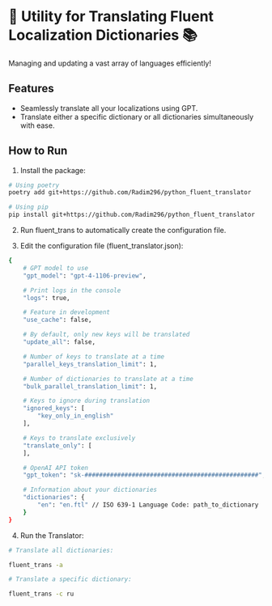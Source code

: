 # 🌟 Utility for Translating Fluent Localization Dictionaries 📚

Managing and updating a vast array of languages efficiently!

## Features
- Seamlessly translate all your localizations using GPT.
- Translate either a specific dictionary or all dictionaries simultaneously with ease.

## How to Run
1. Install the package:


```bash
# Using poetry
poetry add git+https://github.com/Radim296/python_fluent_translator

# Using pip
pip install git+https://github.com/Radim296/python_fluent_translator
```


2. Run fluent_trans to automatically create the configuration file.

3. Edit the configuration file (fluent_translator.json):

```bash
{
    # GPT model to use
    "gpt_model": "gpt-4-1106-preview",

    # Print logs in the console
    "logs": true,

    # Feature in development
    "use_cache": false,

    # By default, only new keys will be translated
    "update_all": false,

    # Number of keys to translate at a time
    "parallel_keys_translation_limit": 1,

    # Number of dictionaries to translate at a time
    "bulk_parallel_translation_limit": 1,

    # Keys to ignore during translation
    "ignored_keys": [
        "key_only_in_english"
    ],

    # Keys to translate exclusively
    "translate_only": [
    ],

    # OpenAI API token
    "gpt_token": "sk-################################################",

    # Information about your dictionaries
    "dictionaries": {
        "en": "en.ftl" // ISO 639-1 Language Code: path_to_dictionary
    }
}
```

4. Run the Translator:

```bash
# Translate all dictionaries:

fluent_trans -a

# Translate a specific dictionary:

fluent_trans -c ru
```
